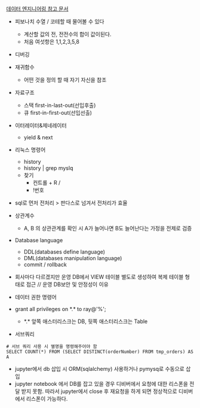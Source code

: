 [데이터 엔지니어링 참고 문서](https://drive.google.com/drive/folders/1uAorYsxa2LYQB2O_nJLIHJAyceXrpJH7)

- 피보나치 수열 / 코테할 때 물어볼 수 있다
	- 계산할 값의 전, 전전수의 합이 값이된다.
	- 처음 여섯항은 1,1,2,3,5,8 
- 디버깅
- 재귀함수
	- 어떤 것을 정의 할 때 자기 자신을 참조
- 자료구조
	- 스택 first-in-last-out(선입후출)
	- 큐 first-in-first-out(선입선출)
- 이터레이터&제네레이터
	- yield & next
- 리눅스 명령어 
	- history
	- history | grep myslq 
	- 찾기
		- 컨트롤 + R / 
		- !번호
- sql로 먼저 전처리 > 판다스로 넘겨서 전처리가 효율
- 상관계수
	- A, B 의 상관관계를 확인 시 A가 늘어나면 B도 늘어난다는 가정을 전제로 검증

- Database language 
	- DDL(databases define language)
	- DML(databases manipulation language)
	- commit / rollback
- 회사마다 다르겠지만 운영 DB에서 VIEW 테이블 별도로 생성하여 복제 테이블 형태로 접근 // 운영 DB보안 및 안정성이 이유

- 데이터 권한 명령어
- grant all privileges on \*.\* to ray@'%';
	- \*.\* 앞쪽 애스터리스크는 DB, 뒷쪽 애스터리스크는 Table

- 서브쿼리
```
# 서브 쿼리 사용 시 별명을 명령해주어야 함
SELECT COUNT(*) FROM (SELECT DISTINCT(orderNumber) FROM tmp_orders) AS A
```
- jupyter에서 db 삽입 시 ORM(sqlalchemy) 사용하거나 pymysq로 수동으로 삽입
- jupyter notebook 에서 DB를 잡고 있을 경우 디비버에서 요청에 대한 리스폰을 전달 받지 못함. 따라서 jupyter에서 close 후 재요청을 하게 되면 정상적으로 디비버에서 리스폰이 가능하다.